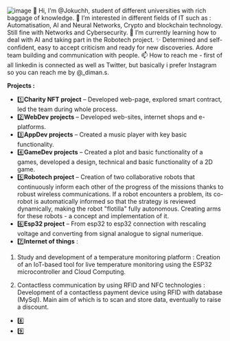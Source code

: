 ![image](https://user-images.githubusercontent.com/92337987/169886013-c013ec13-052f-4826-81be-7703afa51e97.png)
👋 Hi, I’m @Jokuchh, student of different universities with rich baggage of knowledge.
👀 I’m interested in different fields of IT such as : Automatisation, AI and Neural Networks, Crypto and blockchain technology. Still fine with Networks and Cybersecurity. 
🌱 I’m currently learning how to deal with AI and taking part in the Robotech project. 
✨ Determined and self-confident, easy to accept criticism and ready for new discoveries. Adore team building and communication with people. 
📫 How to reach me - first of all linkedin is connected as well as Twitter, but basically i prefer Instagram so you can reach me by @_diman.s. 


**Projects :** 
- 1️⃣**Charity NFT project** – Developed web-page, explored smart contract, led the team during whole process.
- 2️⃣**WebDev projects** – Developed web-sites, internet shops and e-platforms.
- 3️⃣**AppDev projects** – Created a music player with key basic functionality.
- 4️⃣**GameDev projects** – Created a plot and basic functionality of a games, developed a design, technical and basic functionality of a 2D game.
- 5️⃣**Robotech project** – Creation of two collaborative robots that continuously inform each other of the progress of the missions thanks to robust wireless communications. If a robot encounters a problem, its co-robot is automatically informed so that the strategy is reviewed dynamically, making the robot "flotilla" fully autonomous. Creating arms for these robots - a concept and implementation of it.
- 6️⃣**Esp32 project**  – From esp32 to esp32 connection with rescaling voltage and converting from signal analogue to signal numerique.
- 7️⃣**Internet of things** : 

 1. Study and development of a temperature monitoring platform : Creation of an IoT-based tool for live temperature monitoring using the ESP32 microcontroller and Cloud Computing.

 2. Contactless communication by using RFID and NFC technologies : Development of a contactless payment device using RFID with database (MySql). Main aim of which is to scan and store data, eventually to raise a discount. 
- 8️⃣
- 9️⃣
<!---
Jokuchh/Jokuchh is a ✨ special ✨ repository because its `README.md` (this file) appears on your GitHub profile.
You can click the Preview link to take a look at your changes.
--->
